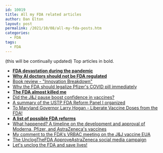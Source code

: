 ```yaml
---
id: 10019
title: All my FDA related articles
author: Dan Elton
layout: post
permalink: /2021/10/08/all-my-fda-posts.htm
categories:
  - FDA
tags:
  - FDA
---
```


(this will be continually updated) Top articles in bold. 


-   **[FDA devastation during the pandemic](https://moreisdifferent.blog/p/fda-devastation-during-the-pandemic "Fda Pandemic")**
-   **[Why AI doctors should not be FDA regulated](https://moreisdifferent.substack.com/p/why-ai-doctors-should-not-be-fda "Why Not Fda Ai")**
-   [Book review - "Innovation Breakdown"](https://moreisdifferent.substack.com/p/book-review-innovation-breakdown "Innovation Breakdown")
-   [Why the FDA should legalize Pfizer's COVID pill immediately](https://moreisdifferent.substack.com/p/the-fda-has-blood-on-their-hands?r=60fy&utm_campaign=post&utm_medium=web&utm_source=twitter "Paxlovid Remains Illegal 3")
-   **[The FDA almost killed me](https://moreisdifferent.substack.com/p/the-fda-almost-killed-me "Substack")**
-   [Did the J&J pause boost confidence in vaccines?](https://moreisdifferent.substack.com/p/did-the-j-and-j-pause-boost-confidence "Substack")
-   [A summary of the USTP FDA Reform Panel I organized](https://moreisdifferent.substack.com/p/a-summary-of-the-ustp-fda-reform "Substack")
-   [To Maryland Governor Larry Hogan - Liberate Vaccine Doses from the FDA!](https://www.moreisdifferent.com/2021/03/31/petition-to-gov-hogan-to-liberate-astrazeneca-from-fda.html "To Maryland Governor Larry Hogan - Liberate Vaccine Doses from the FDA!")
-   **[A list of possible FDA reforms](https://moreisdifferent.substack.com/p/a-laundry-list-of-possible-fda-reforms "Substack")**
-   [What happened? A timeline on the development and approval of Moderna, Pfizer, and AstraZeneca's vaccines](https://moreisdifferent.substack.com/p/what-happened-a-timeline-on-the-development "Substack")
-   [My comment to the FDA's VRBAC meeting on the J&J vaccine EUA](https://moreisdifferent.substack.com/p/my-comment-to-the-fdas-vaccines-and "Substack")
-   [The UnclogTheFDA ApproveAstraZeneca social media campaign](https://moreisdifferent.substack.com/p/the-unclogthefda-social-media-campaign "Substack")
-   [Let's unclog the FDA and save lives!](https://moreisdifferent.substack.com/p/lets-unclog-the-fda-and-save-lives "Substack")